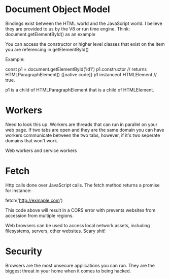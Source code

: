 # Document Object Model

Bindings exist between the HTML world and the JavaScript world. I believe they are provided to us by the V8 or run time engine. Think: document.getElementById() as an example

You can access the constructor or higher level classes that exist on the item you are referencing in getElementById()

Example:

const p1 = document.getElementById('id1')
p1.constructor // returns HTMLParagraphElement() {[native code]}
p1 instanceof HTMLElement // true.

p1 is a child of HTMLParagraphElement that is a child of HTMLElement.

# Workers

Need to look this up. Workers are threads that can run in parallel on your web page. If two tabs are open and they are the same domain you can have workers communicate between the two tabs, however, if it's two seperate domains that won't work.

Web workers and service workers

# Fetch

Http calls done over JavaScript calls. The fetch method returns a promise for instance:

fetch('http://exmaple.com')

This code above will result in a CORS error with prevents websites from accession from multiple regions.

Web browsers can be used to access local network assets, including filesystems, servers, other websites. Scary shit!

# Security

Browsers are the most unsecure applications you can run. They are the biggest threat in your home when it comes to being hacked.

